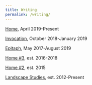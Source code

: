 ```yaml
---
title: Writing
permalink: /writing/
---
```

[Home](home/), April 2019-Present  
   
[Invocation](invocation/), October 2018-January 2019  
  
[Epitaph](epitaph/), May 2017-August 2019  
  
[Home #3](home3/), est. 2016-2018  
  
[Home #2](home2/), est. 2015  
  
[Landscape Studies](landscapestudies/), est. 2012-Present  